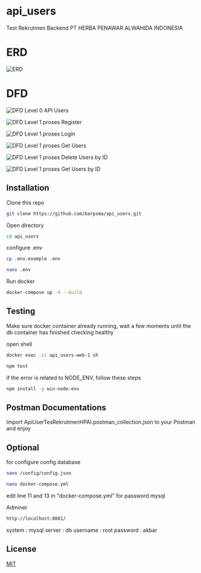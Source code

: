 # api_users

Test Rekrutmen Backend PT HERBA PENAWAR ALWAHIDA INDONESIA

# ERD

![ERD](https://github.com/barpsma/DFD_ERD_API_USERS/assets/79141552/8744a9fc-2b79-4b5c-8c29-a16ee46119c2)

# DFD

![DFD Level 0 API Users](https://github.com/barpsma/DFD_ERD_API_USERS/assets/79141552/4cf075b7-4c80-4307-b616-927db3cc81e3)

![DFD Level 1 proses Register](https://github.com/barpsma/DFD_ERD_API_USERS/assets/79141552/98ccade0-ed61-4787-8997-35b096110628)

![DFD Level 1 proses Login](https://github.com/barpsma/DFD_ERD_API_USERS/assets/79141552/66279220-38b7-411c-8a32-90a2985d527b)

![DFD Level 1 proses Get Users](https://github.com/barpsma/DFD_ERD_API_USERS/assets/79141552/5b6c1ce3-3b13-48e6-8c41-9615faeae42a)

![DFD Level 1 proses Delete Users by ID](https://github.com/barpsma/DFD_ERD_API_USERS/assets/79141552/579258c3-6ce3-479b-a07e-e43ea838d837)

![DFD Level 1 proses Get Users by ID](https://github.com/barpsma/DFD_ERD_API_USERS/assets/79141552/7da864ce-f913-4114-9d73-e21dedf58066)

## Installation

Clone this repo

```bash
git clone https://github.com/barpsma/api_users.git
```

Open directory

```bash
cd api_users
```

configure .env

```bash
cp .env.example .env
```

```bash
nano .env
```

Run docker

```bash
docker-compose up -d --build
```

## Testing

Make sure docker container already running, wait a few moments until the db container has finished checking healthy

open shell

```bash
docker exec -it api_users-web-1 sh
```

```bash
npm test
```

if the error is related to NODE_ENV, follow these steps

```bash
npm install -g win-node-env
```

## Postman Documentations

Import ApiUserTesRekrutmenHPAI.postman_collection.json to your Postman and enjoy

## Optional

for configure config database

```bash
nano /config/config.json
```

```bash
nano docker-compose.yml
```

edit line 11 and 13 in "docker-compose.yml" for password mysql

Adminer

```bash
http://localhost:8081/
```

system : mysql
server : db
username : root
password : akbar

## License

[MIT](https://choosealicense.com/licenses/mit/)
